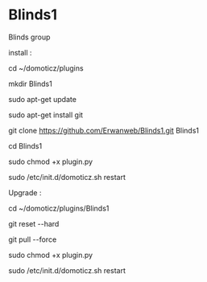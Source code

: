 # Blinds1
Blinds group

install :

cd ~/domoticz/plugins

mkdir Blinds1

sudo apt-get update

sudo apt-get install git

git clone https://github.com/Erwanweb/Blinds1.git Blinds1

cd Blinds1

sudo chmod +x plugin.py

sudo /etc/init.d/domoticz.sh restart

Upgrade :

cd ~/domoticz/plugins/Blinds1

git reset --hard

git pull --force

sudo chmod +x plugin.py

sudo /etc/init.d/domoticz.sh restart
